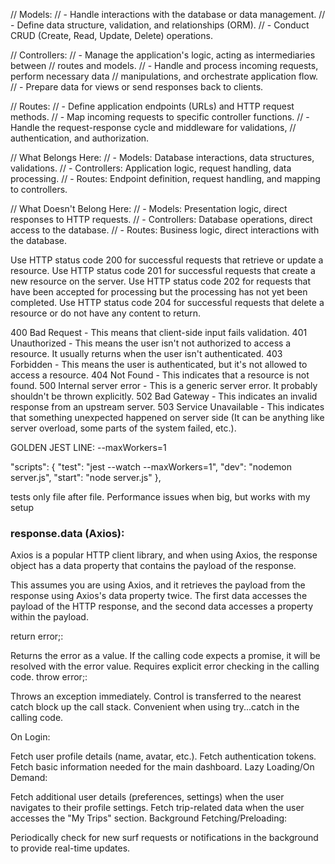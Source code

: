 // Models:
// - Handle interactions with the database or data management.
// - Define data structure, validation, and relationships (ORM).
// - Conduct CRUD (Create, Read, Update, Delete) operations.

// Controllers:
// - Manage the application's logic, acting as intermediaries between
// routes and models.
// - Handle and process incoming requests, perform necessary data
// manipulations, and orchestrate application flow.
// - Prepare data for views or send responses back to clients.

// Routes:
// - Define application endpoints (URLs) and HTTP request methods.
// - Map incoming requests to specific controller functions.
// - Handle the request-response cycle and middleware for validations,
// authentication, and authorization.

// What Belongs Here:
// - Models: Database interactions, data structures, validations.
// - Controllers: Application logic, request handling, data processing.
// - Routes: Endpoint definition, request handling, and mapping to controllers.

// What Doesn't Belong Here:
// - Models: Presentation logic, direct responses to HTTP requests.
// - Controllers: Database operations, direct access to the database.
// - Routes: Business logic, direct interactions with the database.

Use HTTP status code 200 for successful requests that retrieve or update a resource.
Use HTTP status code 201 for successful requests that create a new resource on the server.
Use HTTP status code 202 for requests that have been accepted for processing but the processing has not yet been completed.
Use HTTP status code 204 for successful requests that delete a resource or do not have any content to return.

400 Bad Request - This means that client-side input fails validation.
401 Unauthorized - This means the user isn't not authorized to access a resource. It usually returns when the user isn't authenticated.
403 Forbidden - This means the user is authenticated, but it's not allowed to access a resource.
404 Not Found - This indicates that a resource is not found.
500 Internal server error - This is a generic server error. It probably shouldn't be thrown explicitly.
502 Bad Gateway - This indicates an invalid response from an upstream server.
503 Service Unavailable - This indicates that something unexpected happened on server side (It can be anything like server overload, some parts of the system failed, etc.).

GOLDEN JEST LINE: --maxWorkers=1

"scripts": {
"test": "jest --watch --maxWorkers=1",
"dev": "nodemon server.js",
"start": "node server.js"
},

tests only file after file. Performance issues when big, but works with my setup

### response.data (Axios):

Axios is a popular HTTP client library, and when using Axios, the response object has a data property that contains the payload of the response.

This assumes you are using Axios, and it retrieves the payload from the response using Axios's data property twice. The first data accesses the payload of the HTTP response, and the second data accesses a property within the payload.

return error;:

Returns the error as a value.
If the calling code expects a promise, it will be resolved with the error value.
Requires explicit error checking in the calling code.
throw error;:

Throws an exception immediately.
Control is transferred to the nearest catch block up the call stack.
Convenient when using try...catch in the calling code.

On Login:

Fetch user profile details (name, avatar, etc.).
Fetch authentication tokens.
Fetch basic information needed for the main dashboard.
Lazy Loading/On Demand:

Fetch additional user details (preferences, settings) when the user navigates to their profile settings.
Fetch trip-related data when the user accesses the "My Trips" section.
Background Fetching/Preloading:

Periodically check for new surf requests or notifications in the background to provide real-time updates.
